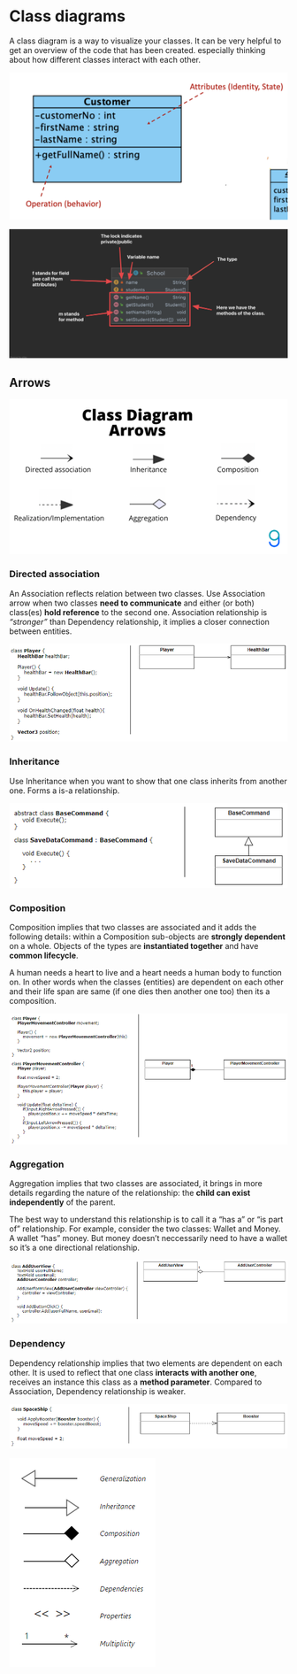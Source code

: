 # Class diagrams

A class diagram is a way to visualize your classes. It can be very helpful to get an overview of the code that has been created. especially thinking about how different classes interact with each other. 





![Class diagram explanation visual paradigm](../../assets/class-diagram-visual-paradigm.png)

![Class diagram explanation](../../assets/class-diagram-explanation.png)







## Arrows

![img](../../assets/class-diagram-arrows.png)

### Directed association

An Association reflects relation between two classes. Use Association arrow when two classes **need to communicate** and either (or both) class(es) **hold reference** to the second one. Association relationship is *“stronger”* than Dependency relationship, it implies a closer connection between entities.

![img](../../assets/directed-association.png)



### Inheritance

Use Inheritance when you want to show that one class inherits from another one. Forms a is-a relationship.

![img](../../assets/arrows-inheritance.png)



### Composition

Composition implies that two classes are associated and it adds the following details: within a Composition sub-objects are **strongly dependent** on a whole. Objects of the types are **instantiated together** and have **common lifecycle**.

A human needs a heart to live and a heart needs a human body to function  on. In other words when the classes (entities) are dependent on each  other and their life span are same (if one dies then another one too)  then its a composition.



![img](../../assets/arrows-composition.png)



### Aggregation

Aggregation implies that two classes are associated, it brings in more details regarding the nature of the relationship: the **child can exist independently** of the parent.

The best way to understand this relationship is to call it a “has a” or  “is part of” relationship. For example, consider the two classes: Wallet and Money. A wallet “has” money. But money doesn’t neccessarily need to have a wallet so it’s a one directional relationship.

![img](../../assets/arrows-aggregation.png)



### Dependency

Dependency relationship implies that two elements are dependent on each other. It is used to reflect that one class **interacts with another one**, receives an instance this class as a **method parameter**. Compared to Association, Dependency relationship is weaker.

![img](../../assets/arrows-dependency.png)









![One of the best demonstration of Generalization In Class Diagram Example](../../assets/class-diagram-arrow-1.png)